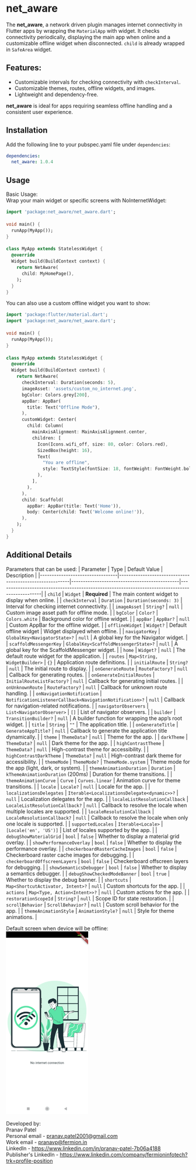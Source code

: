 # net_aware
The **net_aware**, a network driven plugin manages internet connectivity in Flutter apps by wrapping the `MaterialApp` with  widget. 
It checks connectivity periodically, displaying the main app when online and a customizable offline widget when disconnected.
`child` is already wrapped in `SafeArea` widget.

## Features:
- Customizable intervals for checking connectivity with `checkInterval`.
- Customizable themes, routes, offline widgets, and images.
- Lightweight and dependency-free.

**net_aware** is ideal for apps requiring seamless offline handling and a consistent user experience.

## Installation
Add the following line to your pubspec.yaml file under `dependencies`:
```yaml
dependencies:
  net_aware: 1.0.4
```

## Usage
Basic Usage: <br>
Wrap your main widget or specific screens with NoInternetWidget:
```dart
import 'package:net_aware/net_aware.dart';

void main() {
  runApp(MyApp());
}

class MyApp extends StatelessWidget {
  @override
  Widget build(BuildContext context) {
    return NetAware(
      child: MyHomePage(),
    );
  }
}
```
You can also use a custom offline widget you want to show:
```dart
import 'package:flutter/material.dart';
import 'package:net_aware/net_aware.dart';

void main() {
  runApp(MyApp());
}

class MyApp extends StatelessWidget {
  @override
  Widget build(BuildContext context) {
    return NetAware(
      checkInterval: Duration(seconds: 5),
      imageAsset: 'assets/custom_no_internet.png',
      bgColor: Colors.grey[200],
      appBar: AppBar(
        title: Text("Offline Mode"),
      ),
      customWidget: Center(
        child: Column(
          mainAxisAlignment: MainAxisAlignment.center,
          children: [
            Icon(Icons.wifi_off, size: 80, color: Colors.red),
            SizedBox(height: 16),
            Text(
              "You are offline",
              style: TextStyle(fontSize: 18, fontWeight: FontWeight.bold),
            ),
          ],
        ),
      ),
      child: Scaffold(
        appBar: AppBar(title: Text('Home')),
        body: Center(child: Text('Welcome online!')),
      ),
    );
  }
}
```

## Additional Details
Parameters that can be used:
| Parameter                       | Type                                                    | Default Value                                | Description                                                                                    |
|---------------------------------|---------------------------------------------------------|----------------------------------------------|------------------------------------------------------------------------------------------------|
| `child`                         | `Widget`                                                | **Required**                                 | The main content widget to display when online.                                                |
| `checkInterval`                 | `Duration`                                              | `Duration(seconds: 3)`                       | Interval for checking internet connectivity.                                                   |
| `imageAsset`                    | `String?`                                               | `null`                                       | Custom image asset path for offline mode.                                                      |
| `bgColor`                       | `Color?`                                                | `Colors.white`                               | Background color for offline widget.                                                           |
| `appBar`                        | `AppBar?`                                               | `null`                                       | Custom AppBar for the offline widget.                                                          |
| `offlineWidget`                 | `Widget?`                                               | Default offline widget                       | Widget displayed when offline.                                                                 |
| `navigatorKey`                  | `GlobalKey<NavigatorState>?`                            | `null`                                       | A global key for the Navigator widget.                                                         |
| `scaffoldMessengerKey`          | `GlobalKey<ScaffoldMessengerState>?`                    | `null`                                       | A global key for the ScaffoldMessenger widget.                                                 |
| `home`                          | `Widget?`                                               | `null`                                       | The default route widget for the application.                                                  |
| `routes`                        | `Map<String, WidgetBuilder>`                            | `{}`                                         | Application route definitions.                                                                 |
| `initialRoute`                  | `String?`                                               | `null`                                       | The initial route to display.                                                                  |
| `onGenerateRoute`               | `RouteFactory?`                                         | `null`                                       | Callback for generating routes.                                                                |
| `onGenerateInitialRoutes`       | `InitialRouteListFactory?`                              | `null`                                       | Callback for generating initial routes.                                                        |
| `onUnknownRoute`                | `RouteFactory?`                                         | `null`                                       | Callback for unknown route handling.                                                           |
| `onNavigationNotification`      | `NotificationListenerCallback<NavigationNotification>?` | `null`                                       | Callback for navigation-related notifications.                                                 |
| `navigatorObservers`            | `List<NavigatorObserver>`                               | `[]`                                         | List of navigator observers.                                                                   |
| `builder`                       | `TransitionBuilder?`                                    | `null`                                       | A builder function for wrapping the app’s root widget.                                         |
| `title`                         | `String`                                                | `""`                                         | The application title.                                                                         |
| `onGenerateTitle`               | `GenerateAppTitle?`                                     | `null`                                       | Callback to generate the application title dynamically.                                        |
| `theme`                         | `ThemeData?`                                            | `null`                                       | Theme for the app.                                                                             |
| `darkTheme`                     | `ThemeData?`                                            | `null`                                       | Dark theme for the app.                                                                        |
| `highContrastTheme`             | `ThemeData?`                                            | `null`                                       | High-contrast theme for accessibility.                                                         |
| `highContrastDarkTheme`         | `ThemeData?`                                            | `null`                                       | High-contrast dark theme for accessibility.                                                    |
| `themeMode`                     | `ThemeMode?`                                            | `ThemeMode.system`                           | Theme mode for the app (light, dark, or system).                                               |
| `themeAnimationDuration`        | `Duration`                                              | `kThemeAnimationDuration` (200ms)            | Duration for theme transitions.                                                                |
| `themeAnimationCurve`           | `Curve`                                                 | `Curves.linear`                              | Animation curve for theme transitions.                                                         |
| `locale`                        | `Locale?`                                               | `null`                                       | Locale for the app.                                                                            |
| `localizationsDelegates`        | `Iterable<LocalizationsDelegate<dynamic>>?`             | `null`                                       | Localization delegates for the app.                                                            |
| `localeListResolutionCallback`  | `LocaleListResolutionCallback?`                         | `null`                                       | Callback to resolve the locale when multiple locales are supported.                            |
| `localeResolutionCallback`      | `LocaleResolutionCallback?`                             | `null`                                       | Callback to resolve the locale when only one locale is supported.                              |
| `supportedLocales`              | `Iterable<Locale>`                                      | `[Locale('en', 'US')]`                       | List of locales supported by the app.                                                          |
| `debugShowMaterialGrid`         | `bool`                                                  | `false`                                      | Whether to display a material grid overlay.                                                    |
| `showPerformanceOverlay`        | `bool`                                                  | `false`                                      | Whether to display the performance overlay.                                                    |
| `checkerboardRasterCacheImages` | `bool`                                                  | `false`                                      | Checkerboard raster cache images for debugging.                                                |
| `checkerboardOffscreenLayers`   | `bool`                                                  | `false`                                      | Checkerboard offscreen layers for debugging.                                                   |
| `showSemanticsDebugger`         | `bool`                                                  | `false`                                      | Whether to display a semantics debugger.                                                       |
| `debugShowCheckedModeBanner`    | `bool`                                                  | `true`                                       | Whether to display the debug banner.                                                           |
| `shortcuts`                     | `Map<ShortcutActivator, Intent>?`                       | `null`                                       | Custom shortcuts for the app.                                                                  |
| `actions`                       | `Map<Type, Action<Intent>>?`                            | `null`                                       | Custom actions for the app.                                                                    |
| `restorationScopeId`            | `String?`                                               | `null`                                       | Scope ID for state restoration.                                                                |
| `scrollBehavior`                | `ScrollBehavior?`                                       | `null`                                       | Custom scroll behavior for the app.                                                            |
| `themeAnimationStyle`           | `AnimationStyle?`                                       | `null`                                       | Style for theme animations.                                                                    |

Default screen when device will be offline: <br>
![Screenshot](assets/app_ss.png)

Developed by: <br>
Pranav Patel <br>
Personal email - pranav.patel2001@gmail.com <br>
Work email - pranavp@fermion.in <br>
LinkedIn - https://www.linkedin.com/in/pranav-patel-7b06a4188 <br>
Publisher's LinkedIn - https://www.linkedin.com/company/fermioninfotech?trk=profile-position
